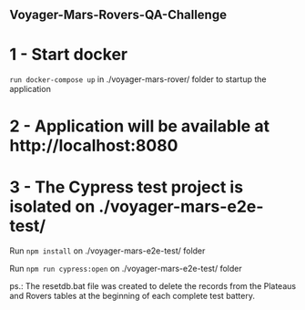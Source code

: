 ## Voyager-Mars-Rovers-QA-Challenge


# 1 - Start docker

`run docker-compose up` in ./voyager-mars-rover/ folder to startup the application

# 2 - Application will be available at http://localhost:8080

# 3 - The Cypress test project is isolated on ./voyager-mars-e2e-test/

Run `npm install` on ./voyager-mars-e2e-test/ folder

Run `npm run cypress:open` on ./voyager-mars-e2e-test/ folder

ps.: The resetdb.bat file was created to delete the records from the Plateaus and Rovers tables at the beginning of each complete test battery.





